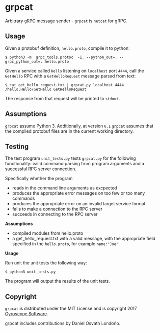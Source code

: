 # grpcat

Arbitrary [gRPC](https://www.grpc.io) message sender - `grpcat` is `netcat` for gRPC. 

Usage
-----

Given a protobuf definition, `hello.proto`, compile it to python:

`$ python3 -m  grpc_tools.protoc  -I. --python_out=. --grpc_python_out=. hello.proto`

Given a service called `Hello` listening on `localhost` port `4444`, call the `GetHello`
RPC with a `GetHelloRequest` message parsed from text:

`$ cat get_hello_request.txt | grpcat.py localhost 4444 /hello.Hello/GetHello GetHelloRequest`

The response from that request will be printed to `stdout`.

Assumptions
-----------

`grpcat` assume Python 3. Additionally, at version `0.1` `grpcat` assumes that the compiled protobuf files are in the current working directory.

Testing
----
The test program `unit_tests.py` tests `grpcat.py` for the following functionality: valid command parsing from program arguments and a successful RPC server connection. 

Specifically whether the program

- reads in the command line arguments as excpected
- produces the appropriate error messages on too few or too many commands
- produces the appropriate error on an invalid target service format
- fails to make a connection to the RPC server
- succeeds in connecting to the RPC server

**Assumptions**
- compiled modules from hello.proto
- a get_hello_request.txt with a valid message, with the appropriate field specified in the `hello.proto`, for example `name:"Joe"`.

**Usage**

Run unit the unit tests the following way:

`$ python3 unit_tests.py`

The program will output the results of the unit tests. 


Copyright
---------

`grpcat` is distributed under the MIT License and is copyright 2017 [Gyroscope Software](https://www.gyroscope.cc).

grpcat includes contributions by Daniel Osváth Londoño.
